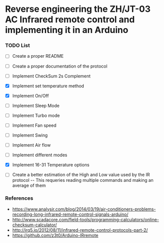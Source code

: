 # Reverse engineering the ZH/JT-03 AC Infrared remote control and implementing it in an Arduino

### TODO List

- [ ] Create a proper README
- [ ] Create a proper documentation of the protocol
- [ ] Implement CheckSum 2s Complement
- [x] Implement set temperature method
- [x] Implement On/Off
- [ ] Implement Sleep Mode
- [ ] Implement Turbo mode
- [ ] Implement Fan speed
- [ ] Implement Swing
- [ ] Implement Air flow
- [ ] Implement different modes
- [x] Implement 16-31 Temperature options
- [ ] Create a better estimation of the High and Low value used by the IR protocol -- This requeries reading multiple commands and making an average of them


### References

-  https://www.analysir.com/blog/2014/03/19/air-conditioners-problems-recording-long-infrared-remote-control-signals-arduino/ 
- http://www.scadacore.com/field-tools/programming-calculators/online-checksum-calculator/
- http://irq5.io/2012/08/11/infrared-remote-control-protocols-part-2/
- https://github.com/z3t0/Arduino-IRremote
